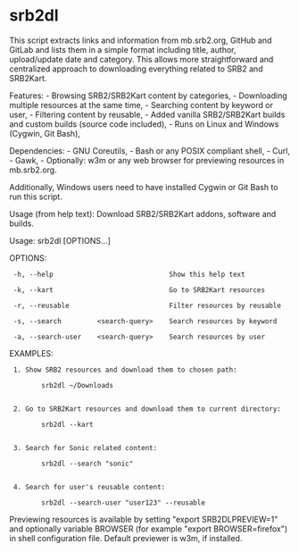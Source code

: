 # srb2dl

This script extracts links and information from mb.srb2.org, GitHub and GitLab and lists them in a simple format including title, author, upload/update date and category. This allows more straightforward and centralized approach to downloading everything related to SRB2 and SRB2Kart.

Features:
    - Browsing SRB2/SRB2Kart content by categories,
    - Downloading multiple resources at the same time,
    - Searching content by keyword or user,
    - Filtering content by reusable,
    - Added vanilla SRB2/SRB2Kart builds and custom builds (source code included),
    - Runs on Linux and Windows (Cygwin, Git Bash),

Dependencies:
    - GNU Coreutils,
    - Bash or any POSIX compliant shell,
    - Curl,
    - Gawk,
    - Optionally: w3m or any web browser for previewing resources in mb.srb2.org.

Additionally, Windows users need to have installed Cygwin or Git Bash to run this script.


Usage (from help text):
Download SRB2/SRB2Kart addons, software and builds.

Usage: srb2dl [OPTIONS...] <search-query> <directory-path>

  OPTIONS:

     -h, --help                             Show this help text

     -k, --kart                             Go to SRB2Kart resources

     -r, --reusable                         Filter resources by reusable

     -s, --search         <search-query>    Search resources by keyword

     -a, --search-user    <search-query>    Search resources by user


  EXAMPLES:

     1. Show SRB2 resources and download them to chosen path:

            srb2dl ~/Downloads


     2. Go to SRB2Kart resources and download them to current directory:

            srb2dl --kart


     3. Search for Sonic related content:

            srb2dl --search "sonic"


     4. Search for user's reusable content:

            srb2dl --search-user "user123" --reusable


   Previewing resources is available by setting "export SRB2DLPREVIEW=1" and optionally variable BROWSER (for example "export BROWSER=firefox") in shell configuration file. Default previewer is w3m, if installed.
